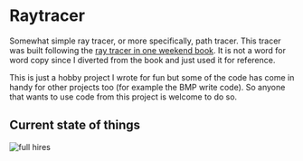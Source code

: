 # Raytracer
Somewhat simple ray tracer, or more specifically, path tracer. This tracer was built following the 
[ray tracer in one weekend book](https://raytracing.github.io/). It is not a word for word copy since
I diverted from the book and just used it for reference.

This is just a hobby project I wrote for fun but some of the code has come in handy for other projects
too (for example the BMP write code). So anyone that wants to use code from this project is welcome to
do so.

## Current state of things
![full hires](saved/full_hires.bmp?raw=true "Showing off what it can do")
